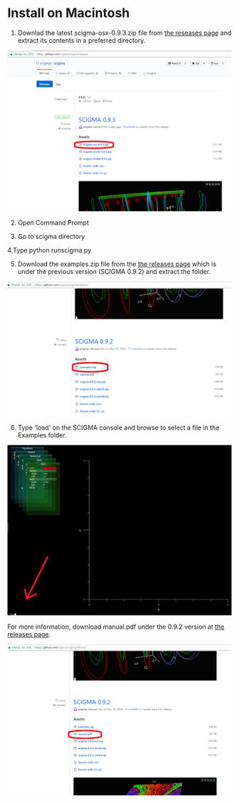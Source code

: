 # Install on Macintosh

1. Downlad the latest scigma-osx-0.9.3.zip file from [the reseases page](https://github.com/scigma/scigma/releases) and extract its contents in a preferred directory.

![download scigma](guideImages/mac1.png)

2. Open Command Prompt 

3. Go to scigma directory

4.Type python runscigma.py

5. Download the examples.zip file from the [the releases page](https://github.com/scigma/scigma/releases) which is under the previous version (SCIGMA 0.9.2) and extract the folder.

![load file](guideImages/examples.png)

6. Type 'load' on the SCIGMA console and browse to select a file in the Examples folder.

![load file](guideImages/load.png)

For more information, download manual.pdf under the 0.9.2 version at [the releases page](https://github.com/scigma/scigma/releases).

![load file](guideImages/manual.png)
